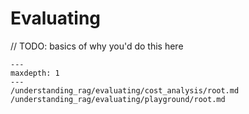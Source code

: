# Evaluating

// TODO: basics of why you'd do this here

```{toctree}
---
maxdepth: 1
---
/understanding_rag/evaluating/cost_analysis/root.md
/understanding_rag/evaluating/playground/root.md
```
